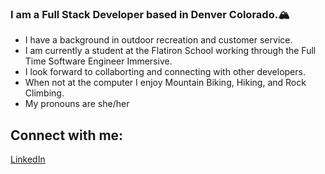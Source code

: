 ### I am a Full Stack Developer based in Denver Colorado.🏔
* I have a background in outdoor recreation and customer service. 
* I am currently a student at the Flatiron School working through the Full Time Software Engineer Immersive. 
* I look forward to collaborting and connecting with other developers. 
* When not at the computer I enjoy Mountain Biking, Hiking, and Rock Climbing. 
* My pronouns are she/her 

## Connect with me: 
[LinkedIn](https://www.linkedin.com/in/jennifer-a-grenier/)


